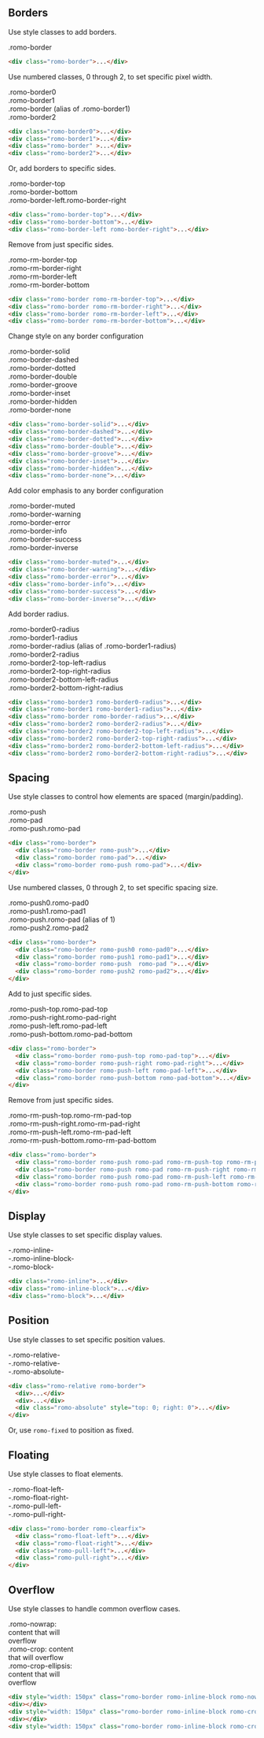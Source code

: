 ## Borders

Use style classes to add borders.

<div class="romo-border">.romo-border</div>

```html
<div class="romo-border">...</div>
```

Use numbered classes, 0 through 2, to set specific pixel width.

<div>
  <div class="romo-border0 romo-push0-bottom">.romo-border0</div>
  <div class="romo-border1 romo-push0-bottom">.romo-border1</div>
  <div class="romo-border romo-push0-bottom">.romo-border (alias of .romo-border1)</div>
  <div class="romo-border2">.romo-border2</div>
</div>

```html
<div class="romo-border0">...</div>
<div class="romo-border1">...</div>
<div class="romo-border" >...</div>
<div class="romo-border2">...</div>
```

Or, add borders to specific sides.

<div>
  <div class="romo-border-top romo-push0-bottom">.romo-border-top</div>
  <div class="romo-border-bottom romo-push0-bottom">.romo-border-bottom</div>
  <div class="romo-border-left romo-border-right">.romo-border-left.romo-border-right</div>
</div>

```html
<div class="romo-border-top">...</div>
<div class="romo-border-bottom">...</div>
<div class="romo-border-left romo-border-right">...</div>
```

Remove from just specific sides.

<div>
  <div class="romo-border romo-rm-border-top romo-push0-bottom">.romo-rm-border-top</div>
  <div class="romo-border romo-rm-border-right romo-push0-bottom">.romo-rm-border-right</div>
  <div class="romo-border romo-rm-border-left romo-push0-bottom">.romo-rm-border-left</div>
  <div class="romo-border romo-rm-border-bottom">.romo-rm-border-bottom</div>
</div>

```html
<div class="romo-border romo-rm-border-top">...</div>
<div class="romo-border romo-rm-border-right">...</div>
<div class="romo-border romo-rm-border-left">...</div>
<div class="romo-border romo-rm-border-bottom">...</div>
```

Change style on any border configuration

<div>
  <div class="romo-border-solid romo-border2 romo-push0-bottom">.romo-border-solid</div>
  <div class="romo-border-dashed romo-border2 romo-push0-bottom">.romo-border-dashed</div>
  <div class="romo-border-dotted romo-border2 romo-push0-bottom">.romo-border-dotted</div>
  <div class="romo-border-double romo-border2 romo-push0-bottom">.romo-border-double</div>
  <div class="romo-border-groove romo-border2 romo-push0-bottom">.romo-border-groove</div>
  <div class="romo-border-inset romo-border2 romo-push0-bottom">.romo-border-inset</div>
  <div class="romo-border-hidden romo-border2 romo-push0-bottom">.romo-border-hidden</div>
  <div class="romo-border-none romo-border2">.romo-border-none</div>
</div>

```html
<div class="romo-border-solid">...</div>
<div class="romo-border-dashed">...</div>
<div class="romo-border-dotted">...</div>
<div class="romo-border-double">...</div>
<div class="romo-border-groove">...</div>
<div class="romo-border-inset">...</div>
<div class="romo-border-hidden">...</div>
<div class="romo-border-none">...</div>
```

Add color emphasis to any border configuration

<div>
  <div class="romo-border-muted romo-border2 romo-push0-bottom">.romo-border-muted</div>
  <div class="romo-border-warning romo-border2 romo-push0-bottom">.romo-border-warning</div>
  <div class="romo-border-error romo-border2 romo-push0-bottom">.romo-border-error</div>
  <div class="romo-border-info romo-border2 romo-push0-bottom">.romo-border-info</div>
  <div class="romo-border-success romo-border2 romo-push0-bottom">.romo-border-success</div>
  <div class="romo-border-inverse romo-border2">.romo-border-inverse</div>
</div>

```html
<div class="romo-border-muted">...</div>
<div class="romo-border-warning">...</div>
<div class="romo-border-error">...</div>
<div class="romo-border-info">...</div>
<div class="romo-border-success">...</div>
<div class="romo-border-inverse">...</div>
```

Add border radius.

<div>
  <div class="romo-border0 romo-border0-radius romo-push0-bottom">.romo-border0-radius</div>
  <div class="romo-border1 romo-border1-radius romo-push0-bottom">.romo-border1-radius</div>
  <div class="romo-border romo-border-radius romo-push0-bottom">.romo-border-radius (alias of .romo-border1-radius)</div>
  <div class="romo-border2 romo-border2-radius romo-push0-bottom">.romo-border2-radius</div>
  <div class="romo-border2 romo-border2-top-left-radius romo-push0-bottom">.romo-border2-top-left-radius</div>
  <div class="romo-border2 romo-border2-top-right-radius romo-push0-bottom">.romo-border2-top-right-radius</div>
  <div class="romo-border2 romo-border2-bottom-left-radius romo-push0-bottom">.romo-border2-bottom-left-radius</div>
  <div class="romo-border2 romo-border2-bottom-right-radius">.romo-border2-bottom-right-radius</div>
</div>

```html
<div class="romo-border3 romo-border0-radius">...</div>
<div class="romo-border1 romo-border1-radius">...</div>
<div class="romo-border romo-border-radius">...</div>
<div class="romo-border2 romo-border2-radius">...</div>
<div class="romo-border2 romo-border2-top-left-radius">...</div>
<div class="romo-border2 romo-border2-top-right-radius">...</div>
<div class="romo-border2 romo-border2-bottom-left-radius">...</div>
<div class="romo-border2 romo-border2-bottom-right-radius">...</div>
```

## Spacing

Use style classes to control how elements are spaced (margin/padding).

<div class="romo-border">
  <div class="romo-border romo-push">.romo-push</div>
  <div class="romo-border romo-pad">.romo-pad</div>
  <div class="romo-border romo-push romo-pad">.romo-push.romo-pad</div>
</div>

```html
<div class="romo-border">
  <div class="romo-border romo-push">...</div>
  <div class="romo-border romo-pad">...</div>
  <div class="romo-border romo-push romo-pad">...</div>
</div>
```

Use numbered classes, 0 through 2, to set specific spacing size.

<div class="romo-border">
  <div class="romo-border romo-push0 romo-pad0">.romo-push0.romo-pad0</div>
  <div class="romo-border romo-push1 romo-pad1">.romo-push1.romo-pad1</div>
  <div class="romo-border romo-push  romo-pad ">.romo-push.romo-pad (alias of 1)</div>
  <div class="romo-border romo-push2 romo-pad2">.romo-push2.romo-pad2</div>
</div>

```html
<div class="romo-border">
  <div class="romo-border romo-push0 romo-pad0">...</div>
  <div class="romo-border romo-push1 romo-pad1">...</div>
  <div class="romo-border romo-push  romo-pad ">...</div>
  <div class="romo-border romo-push2 romo-pad2">...</div>
</div>
```

Add to just specific sides.

<div class="romo-border">
  <div class="romo-border romo-push-top romo-pad-top">.romo-push-top.romo-pad-top</div>
  <div class="romo-border romo-push-right romo-pad-right">.romo-push-right.romo-pad-right</div>
  <div class="romo-border romo-push-left romo-pad-left">.romo-push-left.romo-pad-left</div>
  <div class="romo-border romo-push-bottom romo-pad-bottom">.romo-push-bottom.romo-pad-bottom</div>
</div>

```html
<div class="romo-border">
  <div class="romo-border romo-push-top romo-pad-top">...</div>
  <div class="romo-border romo-push-right romo-pad-right">...</div>
  <div class="romo-border romo-push-left romo-pad-left">...</div>
  <div class="romo-border romo-push-bottom romo-pad-bottom">...</div>
</div>
```

Remove from just specific sides.

<div class="romo-border">
  <div class="romo-border romo-push romo-pad romo-rm-push-top romo-rm-pad-top">.romo-rm-push-top.romo-rm-pad-top</div>
  <div class="romo-border romo-push romo-pad romo-rm-push-right romo-rm-pad-right">.romo-rm-push-right.romo-rm-pad-right</div>
  <div class="romo-border romo-push romo-pad romo-rm-push-left romo-rm-pad-left">.romo-rm-push-left.romo-rm-pad-left</div>
  <div class="romo-border romo-push romo-pad romo-rm-push-bottom romo-rm-pad-bottom">.romo-rm-push-bottom.romo-rm-pad-bottom</div>
</div>

```html
<div class="romo-border">
  <div class="romo-border romo-push romo-pad romo-rm-push-top romo-rm-pad-top">...</div>
  <div class="romo-border romo-push romo-pad romo-rm-push-right romo-rm-pad-right">...</div>
  <div class="romo-border romo-push romo-pad romo-rm-push-left romo-rm-pad-left">...</div>
  <div class="romo-border romo-push romo-pad romo-rm-push-bottom romo-rm-pad-bottom">...</div>
</div>
```

## Display

Use style classes to set specific display values.

<div class="romo-inline">-.romo-inline-</div>
<div class="romo-inline-block">-.romo-inline-block-</div>
<div class="romo-block">-.romo-block-</div>

```html
<div class="romo-inline">...</div>
<div class="romo-inline-block">...</div>
<div class="romo-block">...</div>
```

## Position

Use style classes to set specific position values.

<div class="romo-relative romo-border">
  <div>-.romo-relative-</div>
  <div>-.romo-relative-</div>
  <div class="romo-absolute" style="top: 0; right: 0">-.romo-absolute-</div>
</div>

```html
<div class="romo-relative romo-border">
  <div>...</div>
  <div>...</div>
  <div class="romo-absolute" style="top: 0; right: 0">...</div>
</div>
```

Or, use `romo-fixed` to position as fixed.

## Floating

Use style classes to float elements.

<div class="romo-border romo-clearfix">
  <div class="romo-float-left">-.romo-float-left-</div>
  <div class="romo-float-right">-.romo-float-right-</div>
  <div class="romo-pull-left">-.romo-pull-left-</div>
  <div class="romo-pull-right">-.romo-pull-right-</div>
</div>

```html
<div class="romo-border romo-clearfix">
  <div class="romo-float-left">...</div>
  <div class="romo-float-right">...</div>
  <div class="romo-pull-left">...</div>
  <div class="romo-pull-right">...</div>
</div>
```

## Overflow

Use style classes to handle common overflow cases.

<div style="width: 150px" class="romo-border romo-inline-block romo-nowrap">.romo-nowrap: content that will overflow</div>
<div></div>
<div style="width: 150px" class="romo-border romo-inline-block romo-crop">.romo-crop: content that will overflow</div>
<div></div>
<div style="width: 150px" class="romo-border romo-inline-block romo-crop-ellipsis">.romo-crop-ellipsis: content that will overflow</div>

```html
<div style="width: 150px" class="romo-border romo-inline-block romo-nowrap">...</div>
<div></div>
<div style="width: 150px" class="romo-border romo-inline-block romo-crop">...</div>
<div></div>
<div style="width: 150px" class="romo-border romo-inline-block romo-crop-ellipsis">...</div>
```
